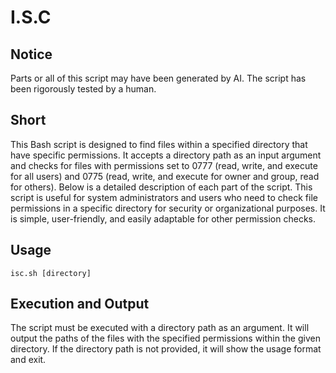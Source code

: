 # I.S.C
## Notice
Parts or all of this script may have been generated by AI. The script has been rigorously tested by a human.
## Short
This Bash script is designed to find files within a specified directory that have specific permissions. It accepts a directory path as an input argument and checks for files with permissions set to 0777 (read, write, and execute for all users) and 0775 (read, write, and execute for owner and group, read for others). Below is a detailed description of each part of the script. This script is useful for system administrators and users who need to check file permissions in a specific directory for security or organizational purposes. It is simple, user-friendly, and easily adaptable for other permission checks.
## Usage
```isc.sh [directory]```
## Execution and Output
The script must be executed with a directory path as an argument.
It will output the paths of the files with the specified permissions within the given directory.
If the directory path is not provided, it will show the usage format and exit.
